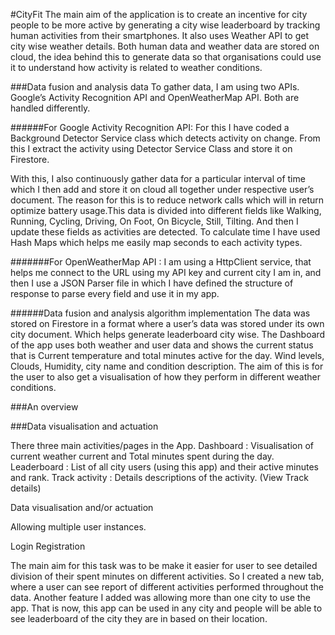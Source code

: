 
#CityFit 
The main aim of the application is to create an incentive for city people to be more active by generating a city wise leaderboard by tracking human activities from their smartphones. It also uses Weather API to get city wise weather details. Both human data and weather data are stored on cloud, the idea behind this to generate data so that organisations could use it to understand how activity is related to weather conditions. 
 
###Data fusion and analysis data 
To gather data, I am using two APIs. Google’s Activity Recognition API and OpenWeatherMap API. Both are handled differently. 
 
######For Google Activity Recognition API: 
For this I have coded a Background Detector Service class which detects activity on change. From this I extract the activity using Detector Service Class and store it on Firestore. 
 
With this, I also continuously gather data for a particular interval of time which I then add and store it on cloud all together under respective user’s document. The reason for this is to reduce network calls which will in return optimize battery usage.This data is divided into different fields like Walking, Running, Cycling, Driving, On Foot, On Bicycle, Still, Tilting. And then I update these fields as activities are detected. To calculate time I have used Hash Maps which helps me easily map seconds to each activity types. 
 
#######For OpenWeatherMap API : 
I am using a HttpClient service, that helps me connect to the URL using my API key and current city I am in, and then I use a JSON Parser file in which I have defined the structure of response to parse every field and use it in my app. 
 

######Data fusion and analysis algorithm implementation
The data was stored on Firestore in a format where a user’s data was stored under its own city document. Which helps generate leaderboard city wise. The Dashboard of the app uses both weather and user data and shows the current status that is Current temperature and total minutes active for the day. Wind levels, Clouds, Humidity, city name and condition description. The aim of this is for the user to also get a visualisation of how they perform in different weather conditions. 

###An overview 


 
###Data visualisation and actuation
 
There three main activities/pages in the App.
Dashboard : Visualisation of current weather current and Total minutes spent during the day. 
Leaderboard : List of all city users (using this app) and their active minutes and rank. 
Track activity : Details descriptions of the activity. (View Track details)
 
Data visualisation and/or actuation 
 
Allowing multiple user instances. 
 
Login  						Registration 
          
 
 
            
 
 
 
 
 
 
 
 
 
 
 
 

 
The main aim for this task was to be make it easier for user to see detailed division of their spent minutes on different activities. So I created a new tab, where a user can see report of different activities performed throughout the data. 
Another feature I added was allowing more than one city to use the app. That is now, this app can be used in any city and people will be able to see leaderboard of the city they are in based on their location. 
 

 

